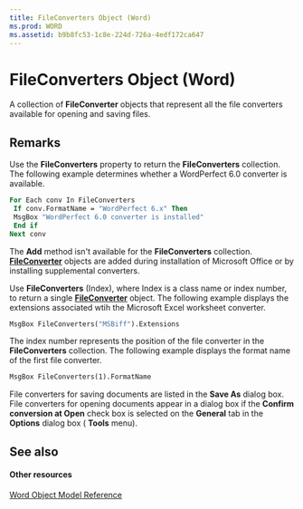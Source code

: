 ```yaml
---
title: FileConverters Object (Word)
ms.prod: WORD
ms.assetid: b9b8fc53-1c8e-224d-726a-4edf172ca647
---
```



# FileConverters Object (Word)

A collection of  **FileConverter** objects that represent all the file converters available for opening and saving files.


## Remarks

Use the  **FileConverters** property to return the **FileConverters** collection. The following example determines whether a WordPerfect 6.0 converter is available.


```vb
For Each conv In FileConverters 
 If conv.FormatName = "WordPerfect 6.x" Then 
 MsgBox "WordPerfect 6.0 converter is installed" 
 End if 
Next conv
```

The  **Add** method isn't available for the **FileConverters** collection. **[FileConverter](fileconverter-object-word.md)** objects are added during installation of Microsoft Office or by installing supplemental converters.

Use  **FileConverters** (Index), where Index is a class name or index number, to return a single **[FileConverter](fileconverter-object-word.md)** object. The following example displays the extensions associated wtih the Microsoft Excel worksheet converter.




```vb
MsgBox FileConverters("MSBiff").Extensions
```

The index number represents the position of the file converter in the  **FileConverters** collection. The following example displays the format name of the first file converter.




```vb
MsgBox FileConverters(1).FormatName
```

File converters for saving documents are listed in the  **Save As** dialog box. File converters for opening documents appear in a dialog box if the **Confirm conversion at Open** check box is selected on the **General** tab in the **Options** dialog box ( **Tools** menu).


## See also


#### Other resources


[Word Object Model Reference](http://msdn.microsoft.com/library/object-model-word-vba-reference%28Office.15%29.aspx)


